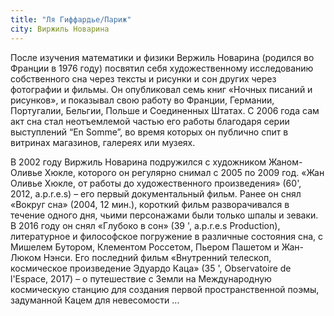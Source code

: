 ```yaml
---
title: "Ля Гиффардье/Париж"
city: Виржиль Новарина
---
```


После изучения математики и физики Вержиль Новарина (родился во Франции в 1976 году) посвятил себя художественному исследованию собственного сна через тексты и рисунки и сон других через фотографии и фильмы. Он опубликовал семь книг «Ночных писаний и рисунков», и показывал свою работу во Франции, Германии, Португалии, Бельгии, Польше и Соединенных Штатах. С 2006 года сам акт сна стал неотъемлемой частью его работы благодаря серии выступлений “En Somme”, во время которых он публично спит в витринах магазинов, галереях или музеях.

В 2002 году Виржиль Новарина подружился с художником Жаном-Оливье Хюкле, которого он регулярно снимал с 2005 по 2009 год. «Жан Оливье Хюкле, от работы до художественного произведения» (60', 2012, a.p.r.e.s) – его первый документальный фильм. Ранее он снял «Вокруг сна» (2004, 12 мин.), короткий фильм разворачивался в течение одного дня, чьими персонажами были только шпалы и зеваки. В 2016 году он снял «Глубоко в сон» (39 ', a.p.r.e.s Production), литературное и философское погружение в различные состояния сна, с Мишелем Бутором, Клементом Россетом, Пьером Пашетом и Жан-Люком Нэнси. Его последний фильм «Внутренний телескоп, космическое произведение Эдуардо Каца» (35 ', Observatoire de l'Espace, 2017) – о путешествие с Земли на Международную космическую станцию ​​для создания первой пространственной поэмы, задуманной Кацем для невесомости ...

